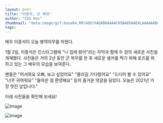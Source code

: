 ```yaml
---
layout: post
title: "이종석, 군 제대"
author: "CSS Dev"
thumbnail: "data:image/gif;base64,R0lGODlhAQABAAAAACH5BAEKAAEALAAAAAABAAEAAAICTAEAOw=="
tags: 
---
```



배우 이종석이 오늘 병역의무를 마쳤다.

1월 2일, 이종석은 인스타그램에 "나 집에 왔어"라는 자막과 함께 두 장의 새로운 사진을 게재했다. 사진들은 거의 2년 동안 군 복무를 한 후 새로운 셀카를 찍기 위해 포즈를 취하고 있는 그 배우의 모습을 보여준다.

팬들은 "어서와요 오빠, 보고 싶었어요" "올리길 기다렸어요" "드디어 볼 수 있어요" "너무 귀여워요" "돌아온 걸 환영해요" 등의 즐거운 댓글을 달았다. 오늘은 2021년 가장 멋진 날입니다."

아래 사진들을 확인해 보세요!

![image](https://kpopchingu.com/wp-content/uploads/2021/01/59.png)

![image](https://kpopchingu.com/wp-content/uploads/2021/01/60.png)